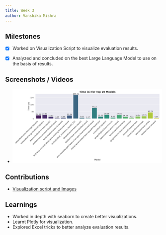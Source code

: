 ```yaml
---
title: Week 3
author: Vanshika Mishra
---
```


## Milestones
- [x] Worked on Visualization Script to visualize evaluation results.
- [x] Analyzed and concluded on the best Large Language Model to use on the basis of results.


## Screenshots / Videos 
- ![Visualization](../Assets/Time%20(s)_visualization.png)

## Contributions
- [Visualization script and Images](https://github.com/sunbird-cb/llm-question-answering/pull/2)

## Learnings
- Worked in depth with seaborn to create better visualizations.
- Learnt Plotly for visualization. 
- Explored Excel tricks to better analyze evaluation results. 

